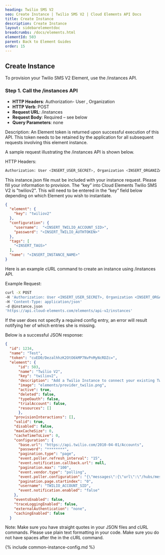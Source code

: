 ```yaml
---
heading: Twilio SMS V2
seo: Create Instance | Twilio SMS V2 | Cloud Elements API Docs
title: Create Instance
description: Create Instance
layout: sidebarelementdoc
breadcrumbs: /docs/elements.html
elementId: 503
parent: Back to Element Guides
order: 15
---
```


## Create Instance

To provision your Twilio SMS V2 Element, use the /instances API.

### Step 1. Call the /instances API

* __HTTP Headers__: Authorization- User <user secret>, Organization <organization secret>
* __HTTP Verb__: POST
* __Request URL__: /instances
* __Request Body__: Required – see below
* __Query Parameters__: none

Description: An Element token is returned upon successful execution of this API. This token needs to be retained by the application for all subsequent requests involving this element instance.

A sample request illustrating the /instances API is shown below.

HTTP Headers:

```bash
Authorization: User <INSERT_USER_SECRET>, Organization <INSERT_ORGANIZATION_SECRET>

```
This instance.json file must be included with your instance request.  Please fill your information to provision.  The “key” into Cloud Elements Twilio SMS V2 is "twiliov2".  This will need to be entered in the “key” field below depending on which Element you wish to instantiate.

```json
{
  "element": {
    "key": "twiliov2"
  },
  "configuration": {
    "username":  "<INSERT_TWILIO_ACCOUNT_SID>",
    "password": "<INSERT_TWILIO_AUTHTOKEN>"
  },
  "tags": [
    "<INSERT_TAGS>"
  ],
  "name": "<INSERT_INSTANCE_NAME>"
}
```

Here is an example cURL command to create an instance using /instances API.

Example Request:

```bash
curl -X POST
-H 'Authorization: User <INSERT_USER_SECRET>, Organization <INSERT_ORGANIZATION_SECRET>'
-H 'Content-Type: application/json'
-d @instance.json
'https://api.cloud-elements.com/elements/api-v2/instances'
```

If the user does not specify a required config entry, an error will result notifying her of which entries she is missing.

Below is a successful JSON response:

```json
{
  "id": 1234,
  "name": "Test",
  "token": "cuED0/DezalhhzK2OtO6kMP7NvPnMyNcRDZc=",
  "element": {
      "id": 503,
      "name": "Twilio V2",
      "key": "twiliov2",
      "description": "Add a Twilio Instance to connect your existing Twilio account to the Messaging Hub, allowing you to send, receive and manage email, MMS, and SMS messages etc. across multiple Messaging Elements. You will need your Twilio account information, or use our trial account to add an instance.",
      "image": "elements/provider_twilio.png",
      "active": true,
      "deleted": false,
      "typeOauth": false,
      "trialAccount": false,
      "resources": []
      },
    "provisionInteractions": [],
    "valid": true,
    "disabled": false,
    "maxCacheSize": 0,
    "cacheTimeToLive": 0,
    "configuration": {
      "base.url": "https://api.twilio.com/2010-04-01/Accounts",
      "password": "********",
      "pagination.type": "page",
      "event.poller.refresh_interval": "15",
      "event.notification.callback.url": null,
      "pagination.max": "100",
      "event.vendor.type": "polling",
      "event.poller.configuration": "{\"messages\":{\"url\":\"/hubs/messaging/messages?where=DateSent='${date:yyyy-MM-dd'T'HH:mm:ssXXX}'\",\"idField\":\"sid\"}}",
      "pagination.page.startindex": "0",
      "username": "TWILIO_ACCOUNT_SID",
      "event.notification.enabled": "false"
    },
    "eventsEnabled": false,
    "traceLoggingEnabled": false,
    "externalAuthentication": "none",
    "cachingEnabled": false
  }
```

Note:  Make sure you have straight quotes in your JSON files and cURL commands.  Please use plain text formatting in your code.  Make sure you do not have spaces after the in the cURL command.

{% include common-instance-config.md %}
